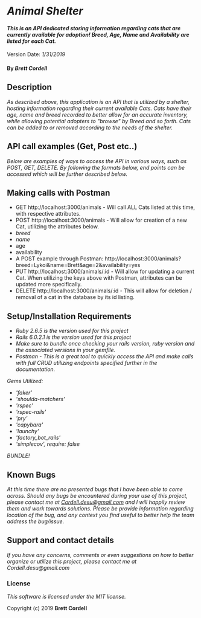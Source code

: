 # _Animal Shelter_

#### _This is an API dedicated storing information regarding cats that are currently available for adoption! Breed, Age, Name and Availability are listed for each Cat._    
Version Date: _1/31/2019_

#### By _**Brett Cordell**_

## Description

_As described above, this application is an API that is utilized by a shelter, hosting information regarding their current available Cats. Cats have their age, name and breed recorded to better allow for an accurate inventory, while allowing potential adopters to "browse" by Breed and so forth. Cats can be added to or removed according to the needs of the shelter._


## API call examples (Get, Post etc..)
_Below are examples of ways to access the API in various ways, such as POST, GET, DELETE. By following the formats below, end points can be accessed which will be further described below._

## Making calls with Postman

* GET http://localhost:3000/animals - Will call ALL Cats listed at this time, with respective attributes.
* POST http://localhost:3000/animals - Will allow for creation of a new Cat, utilizing the attributes below.
* _breed_
* _name_
* age
* availability
* A POST example through Postman: http://localhost:3000/animals?breed=Lykoi&name=Brett&age=2&availability=yes
* PUT http://localhost:3000/animals/:id - Will allow for updating a current Cat. When utilizing the keys above with Postman, attributes can be updated more specifically.
* DELETE http://localhost:3000/animals/:id - This will allow for deletion / removal of a cat in the database by its id listing.

## Setup/Installation Requirements

* _Ruby 2.6.5 is the version used for this project_
* _Rails 6.0.2.1 is the version used for this project_
* _Make sure to bundle once checking your rails version, ruby version and the associated versions in your gemfile._
* _Postman - This is a great tool to quickly access the API and make calls with full CRUD utilizing endpoints specified further in the documentation._

_Gems Utilized:_
* _'faker'_
* _'shoulda-matchers'_
* _'rspec'_
* _'rspec-rails'_
* _'pry'_
* _'capybara'_
* _'launchy'_
* _'factory_bot_rails'_
* _'simplecov', require: false_

_BUNDLE!_


## Known Bugs

_At this time there are no presented bugs that I have been able to come across. Should any bugs be encountered during your use of this project, please contact me at Cordell.desu@gmail.com and I will happily review them and work towards solutions. Please be provide information regarding location of the bug, and any context you find useful to better help the team address the bug/issue._

## Support and contact details

_If you have any concerns, comments or even suggestions on how to better organize or utilize this project, please contact me at Cordell.desu@gmail.com_

### License

*This software is licensed under the MIT license.*

Copyright (c) 2019 **Brett Cordell**
